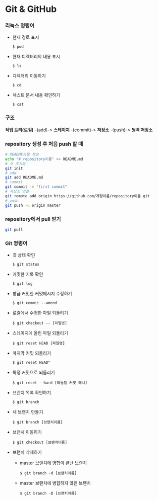 # Git & GitHub

### 리눅스 명령어

- 현재 경로 표시

  `$ pwd`

- 현재 디렉터리의 내용 표시

  `$ ls`

- 디렉터리 이동하기

  `$ cd`

- 텍스트 문서 내용 확인하기

  `$ cat`



### 구조

**작업 트리(로컬)** -(add)-> **스테이지** -(commit)-> **저장소** -(push)-> **원격 저장소**



### repository 생성 후 처음 push 할 때

```bash
# README파일 생성
echo "# repository이름" >> README.md
# 깃 초기화
git init
# add
git add README.md
# commit
git commit -m "first commit"
# 저장소 연결
git remote add origin https://github.com/계정이름/repository이름.git
# push
git push -u origin master
```



### repository에서 pull 받기

```bash
git pull
```



### Git 명령어

- 깃 상태 확인

  `$ git status`

- 커밋한 기록 확인

  `$ git log`



- 방금 커밋한 커밋메시지 수정하기

  `$ git commit --amend`

- 로컬에서 수정한 파일 되돌리기

  `$ git checkout -- [파일명]`

- 스테이지에 올린 파일 되돌리기

  `$ git reset HEAD [파일명]`

- 마지막 커밋 되돌리기

  `$ git reset HEAD^`

- 특정 커밋으로 되돌리기

  `$ git reset --hard [되돌릴 커밋 해시]`



- 브랜치 목록 확인하기

  `$ git branch`

- 새 브랜치 만들기

  `$ git branch [브랜치이름]`

- 브랜치 이동하기

  `$ git checkout [브랜치이름]`

- 브랜치 삭제하기
  - master 브랜치에 병합이 끝난 브랜치

    `$ git branch -d [브랜치이름]`

  - master 브랜치에 병합하지 않은 브랜치

    `$ git branch -D [브랜치이름]`

